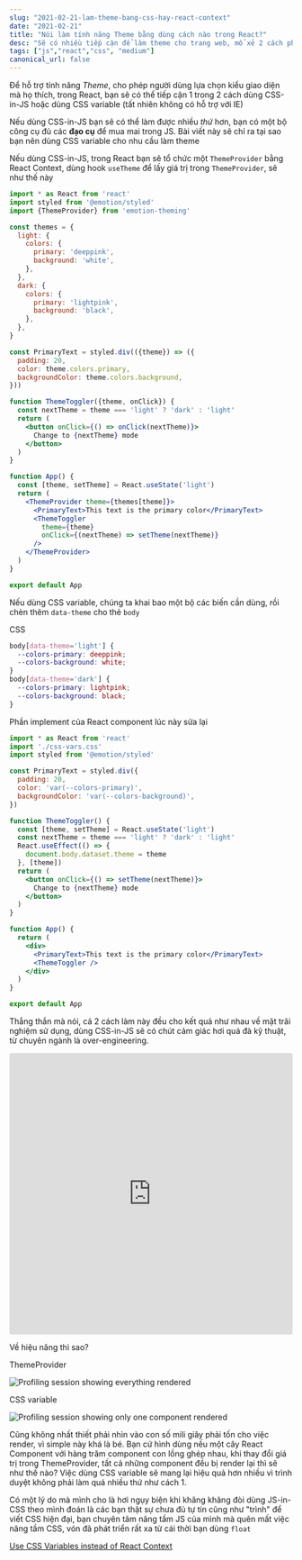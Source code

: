 ```yaml
---
slug: "2021-02-21-lam-theme-bang-css-hay-react-context"
date: "2021-02-21"
title: "Nói làm tính năng Theme bằng dùng cách nào trong React?"
desc: "Sẽ có nhiều tiếp cận để làm theme cho trang web, mổ xẻ 2 cách phổ biến hiện nay trong React, chọn cách nào cho nó đơn giản nhưng mang lại hiệu quả cao"
tags: ["js","react","css", "medium"]
canonical_url: false
---
```


Để hỗ trợ tính năng *Theme*, cho phép người dùng lựa chọn kiểu giao diện mà họ thích, trong React, bạn sẽ có thể tiếp cận 1 trong 2 cách dùng CSS-in-JS hoặc dùng CSS variable (tất nhiên không có hỗ trợ với IE)

Nếu dùng CSS-in-JS bạn sẽ có thể làm được nhiều *thứ* hơn, bạn có một bộ công cụ đủ các **đạo cụ** để mua mai trong JS. Bài viết này sẽ chỉ ra tại sao bạn nên dùng CSS variable cho nhu cầu làm theme

Nếu dùng CSS-in-JS, trong React bạn sẽ tổ chức một `ThemeProvider` bằng React Context, dùng hook `useTheme`  để lấy giá trị trong `ThemeProvider`, sẽ như thế này

```jsx
import * as React from 'react'
import styled from '@emotion/styled'
import {ThemeProvider} from 'emotion-theming'

const themes = {
  light: {
    colors: {
      primary: 'deeppink',
      background: 'white',
    },
  },
  dark: {
    colors: {
      primary: 'lightpink',
      background: 'black',
    },
  },
}

const PrimaryText = styled.div(({theme}) => ({
  padding: 20,
  color: theme.colors.primary,
  backgroundColor: theme.colors.background,
}))

function ThemeToggler({theme, onClick}) {
  const nextTheme = theme === 'light' ? 'dark' : 'light'
  return (
    <button onClick={() => onClick(nextTheme)}>
      Change to {nextTheme} mode
    </button>
  )
}

function App() {
  const [theme, setTheme] = React.useState('light')
  return (
    <ThemeProvider theme={themes[theme]}>
      <PrimaryText>This text is the primary color</PrimaryText>
      <ThemeToggler
        theme={theme}
        onClick={(nextTheme) => setTheme(nextTheme)}
      />
    </ThemeProvider>
  )
}

export default App
```

Nếu dùng CSS variable, chúng ta khai bao một bộ các biến cần dùng, rồi chèn thêm `data-theme` cho thẻ `body`

CSS

```css
body[data-theme='light'] {
  --colors-primary: deeppink;
  --colors-background: white;
}
body[data-theme='dark'] {
  --colors-primary: lightpink;
  --colors-background: black;
}
```

Phần implement của React component lúc này sửa lại

```jsx
import * as React from 'react'
import './css-vars.css'
import styled from '@emotion/styled'

const PrimaryText = styled.div({
  padding: 20,
  color: 'var(--colors-primary)',
  backgroundColor: 'var(--colors-background)',
})

function ThemeToggler() {
  const [theme, setTheme] = React.useState('light')
  const nextTheme = theme === 'light' ? 'dark' : 'light'
  React.useEffect(() => {
    document.body.dataset.theme = theme
  }, [theme])
  return (
    <button onClick={() => setTheme(nextTheme)}>
      Change to {nextTheme} mode
    </button>
  )
}

function App() {
  return (
    <div>
      <PrimaryText>This text is the primary color</PrimaryText>
      <ThemeToggler />
    </div>
  )
}

export default App
```

Thẳng thắn mà nói, cả 2 cách làm này đều cho kết quả như nhau về mặt trãi nghiệm sử dụng, dùng CSS-in-JS sẽ có chút cảm giác hơi quá đà kỹ thuật, từ chuyên ngành là over-engineering.

<iframe src="https://codesandbox.io/embed/css-variables-vs-themeprovider-df90h?fontsize=14&hidenavigation=1&theme=dark"
     style="width:100%; height:500px; border:0; border-radius: 4px; overflow:hidden;"
     title="CSS Variables vs ThemeProvider"
     allow="accelerometer; ambient-light-sensor; camera; encrypted-media; geolocation; gyroscope; hid; microphone; midi; payment; usb; vr; xr-spatial-tracking"
     sandbox="allow-forms allow-modals allow-popups allow-presentation allow-same-origin allow-scripts"
   ></iframe>

Về hiệu năng thì sao?

ThemeProvider

![Profiling session showing everything rendered](https://d33wubrfki0l68.cloudfront.net/b903d3908c2f09f6139573d3da3ce48d0e831885/2cc29/static/e25d5f73f3fffe0fed8586eea95892df/e7448/theme-provider.png)

CSS variable

![Profiling session showing only one component rendered](https://d33wubrfki0l68.cloudfront.net/e737a004afce33b75c4c0b07e42c58a3ff1aaeec/21d3b/static/47d22cd6f96a31f50329ff658f18af39/e7448/css-vars.png)

Cũng không nhất thiết phải nhìn vào con số mili giây phải tốn cho việc render, vì simple này khá là bé. Bạn cứ hình dùng nếu một cây React Component với hàng trăm component con lồng ghép nhau, khi thay đổi giá trị trong ThemeProvider, tất cả những component đều bị render lại thì sẽ như thế nào? Việc dùng CSS variable sẽ mang lại hiệu quả hơn nhiều vì trình duyệt không phải làm quá nhiều thứ như cách 1.

Có một lý do mà mình cho là hơi ngụy biện khi khăng khăng đòi dùng JS-in-CSS theo mình đoán là các bạn thật sự chưa đủ tự tin cũng như "trình" để viết CSS hiện đại, bạn chuyên tâm nâng tầm JS của mình mà quên mất việc nâng tầm CSS, vón đã phát triển rất xa từ cái thời bạn dùng `float`

[Use CSS Variables instead of React Context](https://epicreact.dev/css-variables/)
